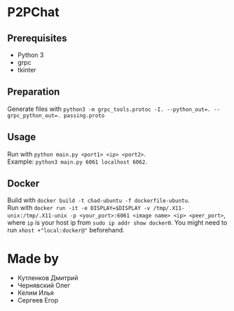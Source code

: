 # P2PChat

## Prerequisites
- Python 3
- grpc
- tkinter

## Preparation

Generate files with ``python3 -m grpc_tools.protoc -I. --python_out=. --grpc_python_out=. passing.proto``

## Usage

Run with ``python main.py <port1> <ip> <port2>``.  
Example: ``python3 main.py 6061 localhost 6062``.

## Docker
Build with ``docker build -t chad-ubuntu -f dockerfile-ubuntu``.  
Run with ``docker run -it -e DISPLAY=$DISPLAY -v /tmp/.X11-unix:/tmp/.X11-unix -p <your_port>:6061 <image name> <ip> <peer_port>``, where ``ip`` is your host ip from ``sudo ip addr show docker0``. You might need to run ``xhost +"local:docker@"`` beforehand.

# Made by
- Кутленков Дмитрий  
- Чернявский Олег
- Келим Илья
- Сергеев Егор
